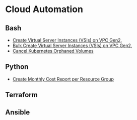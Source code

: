 # Cloud Automation

## Bash

* [Create Virtual Server Instances (VSIs) on VPC Gen2](vpc/vsi/bash/),
* [Bulk Create Virtual Server Instances (VSIs) on VPC Gen2](vpc/vsi/bash/),
* [Cancel Kubernetes Orphaned Volumes](volumes/kube-orphaned-volumes)

## Python

* [Create Monthly Cost Report per Resource Group](billing/)

## Terraform

## Ansible
